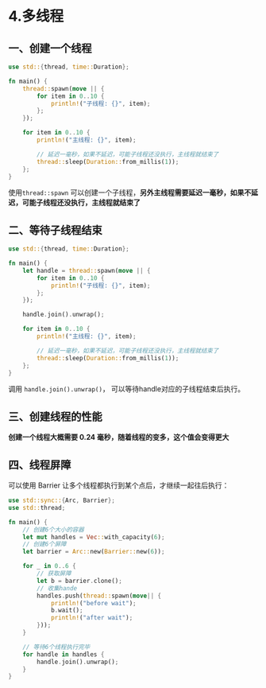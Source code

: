 # 4.多线程

## 一、创建一个线程

```rust
use std::{thread, time::Duration};

fn main() {
    thread::spawn(move || {
        for item in 0..10 {
            println!("子线程: {}", item);
        };
    });

    for item in 0..10 {
        println!("主线程: {}", item);

        // 延迟一毫秒，如果不延迟，可能子线程还没执行，主线程就结束了
        thread::sleep(Duration::from_millis(1));
    };
}

```
使用`thread::spawn` 可以创建一个子线程，**另外主线程需要延迟一毫秒，如果不延迟，可能子线程还没执行，主线程就结束了**


## 二、等待子线程结束
```rust
use std::{thread, time::Duration};

fn main() {
    let handle = thread::spawn(move || {
        for item in 0..10 {
            println!("子线程: {}", item);
        };
    });

    handle.join().unwrap();

    for item in 0..10 {
        println!("主线程: {}", item);

        // 延迟一毫秒，如果不延迟，可能子线程还没执行，主线程就结束了
        thread::sleep(Duration::from_millis(1));
    };
}
```

调用 `handle.join().unwrap()`， 可以等待handle对应的子线程结束后执行。

## 三、创建线程的性能

**创建一个线程大概需要 0.24 毫秒，随着线程的变多，这个值会变得更大**


## 四、线程屏障

可以使用 Barrier 让多个线程都执行到某个点后，才继续一起往后执行：

```rust
use std::sync::{Arc, Barrier};
use std::thread;

fn main() {
    // 创建6个大小的容器
    let mut handles = Vec::with_capacity(6);
    // 创建6个屏障
    let barrier = Arc::new(Barrier::new(6));

    for _ in 0..6 {
        // 获取屏障
        let b = barrier.clone();
        // 收集hande
        handles.push(thread::spawn(move|| {
            println!("before wait");
            b.wait();
            println!("after wait");
        }));
    }

    // 等待6个线程执行完毕
    for handle in handles {
        handle.join().unwrap();
    }
}
```